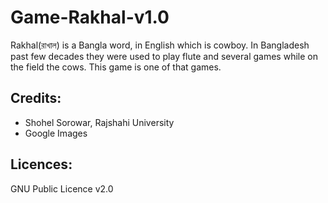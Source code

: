 # Game-Rakhal-v1.0

Rakhal(রাখাল) is a Bangla word, in English which is cowboy. In Bangladesh past few decades they were used to play flute and several games while on the field the cows. This game is one of that games.


## Credits:

* Shohel Sorowar, Rajshahi University
* Google Images

## Licences:

GNU Public Licence v2.0

